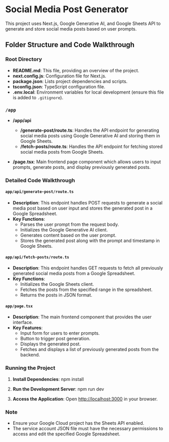 # Social Media Post Generator

This project uses Next.js, Google Generative AI, and Google Sheets API to generate and store social media posts based on user prompts.

## Folder Structure and Code Walkthrough

### Root Directory

- **README.md**: This file, providing an overview of the project.
- **next.config.js**: Configuration file for Next.js.
- **package.json**: Lists project dependencies and scripts.
- **tsconfig.json**: TypeScript configuration file.
- **.env.local**: Environment variables for local development (ensure this file is added to `.gitignore`).

### `/app`

- **/app/api**
  - **/generate-post/route.ts**: Handles the API endpoint for generating social media posts using Google Generative AI and storing them in Google Sheets.
  - **/fetch-posts/route.ts**: Handles the API endpoint for fetching stored social media posts from Google Sheets.

- **/page.tsx**: Main frontend page component which allows users to input prompts, generate posts, and display previously generated posts.

### Detailed Code Walkthrough

#### `app/api/generate-post/route.ts`

- **Description**: This endpoint handles POST requests to generate a social media post based on user input and stores the generated post in a Google Spreadsheet.
- **Key Functions**:
  - Parses the user prompt from the request body.
  - Initializes the Google Generative AI client.
  - Generates content based on the user prompt.
  - Stores the generated post along with the prompt and timestamp in Google Sheets.

#### `app/api/fetch-posts/route.ts`

- **Description**: This endpoint handles GET requests to fetch all previously generated social media posts from a Google Spreadsheet.
- **Key Functions**:
  - Initializes the Google Sheets client.
  - Fetches the posts from the specified range in the spreadsheet.
  - Returns the posts in JSON format.

#### `app/page.tsx`

- **Description**: The main frontend component that provides the user interface.
- **Key Features**:
  - Input form for users to enter prompts.
  - Button to trigger post generation.
  - Displays the generated post.
  - Fetches and displays a list of previously generated posts from the backend.


### Running the Project

1. **Install Dependencies**: npm install

2. **Run the Development Server**: npm run dev


3. **Access the Application**:
Open [http://localhost:3000](http://localhost:3000) in your browser.

### Note

- Ensure your Google Cloud project has the Sheets API enabled.
- The service account JSON file must have the necessary permissions to access and edit the specified Google Spreadsheet.


